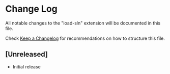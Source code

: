 # Change Log

All notable changes to the "load-sln" extension will be documented in this file.

Check [Keep a Changelog](http://keepachangelog.com/) for recommendations on how to structure this file.

## [Unreleased]

- Initial release